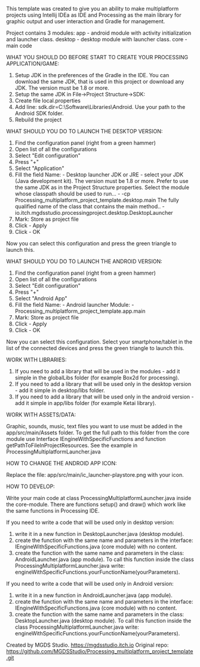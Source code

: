 This template was created to give you an ability to make multiplatform projects using Intellij IDEa as IDE and Processing as the main library for graphic output and user interaction and Gradle for management.

Project contains 3 modules:
app - android module with activity initialization and launcher class.
desktop - desktop module with launcher class.
core - main code

WHAT YOU SHOULD DO BEFORE START TO CREATE YOUR PROCESSING APPLICATION/GAME:

1) Setup JDK in the preferences of the Gradle in the IDE. You can download the same JDK, that is used in this project or download any JDK. The version must be 1.8 or more.
2) Setup the same JDK in File->Project Structure->SDK:
3) Create file local.properties
4) Add line: sdk.dir=C\:\\Software\\Libraries\\Android. Use your path to the Android SDK folder.
5) Rebuild the project

WHAT SHOULD YOU DO TO LAUNCH THE DESKTOP VERSION:

1) Find the configuration panel (right from a green hammer)
2) Open list of all the configurations
3) Select "Edit configuration"
4) Press "+"
5) Select "Application"
6) Fill the field 
Name: - Desktop launcher
JDK or JRE - select your JDK (Java development kit). The version must be 1.8 or more. Prefer to use the same JDK as in the Project Structure properties.
Select the module whose classpath should be used to run... - -cp Processing_multiplatform_project_template.desktop.main
The fully qualified name of the class that contains the main method.. - io.itch.mgdsstudio.processingproject.desktop.DesktopLauncher
7) Mark: Store as project file
8) Click - Apply
9) Click - OK

Now you can select this configuration and press the green triangle to launch this.

WHAT SHOULD YOU DO TO LAUNCH THE ANDROID VERSION:

1) Find the configuration panel (right from a green hammer)
2) Open list of all the configurations
3) Select "Edit configuration"
4) Press "+"
5) Select "Android App"
6) Fill the field
   Name: - Android launcher
   Module: - Processing_multiplatform_project_template.app.main
7) Mark: Store as project file
8) Click - Apply
9) Click - OK

Now you can select this configuration. Select your smartphone/tablet in the list of the connected devices and press the green triangle to launch this.

WORK WITH LIBRARIES:

1) If you need to add a library that will be used in the modules - add it simple in the globalLibs folder (for example Box2d for processing).
2) If you need to add a library that will be used only in the desktop version - add it simple in desktop/libs folder.
3) If you need to add a library that will be used only in the android version - add it simple in app/libs folder (for example Ketai library).

WORK WITH ASSETS/DATA:

Graphic, sounds, music, text files you want to use must be added in the app/src/main/Assets folder. To get the full path to this folder from the core module use Interface IEngineWithSpecificFunctions and function getPathToFileInProjectResources. See the example in ProcessingMultiplatformLauncher.java

HOW TO CHANGE THE ANDROID APP ICON:

Replace the file: app/src/main/ic_launcher-playstore.png with your icon.

HOW TO DEVELOP:

Write your main code at class ProcessingMultiplatformLauncher.java inside the core-module. There are functions setup() and draw() which work like the same functions in Processing IDE.

If you need to write a code that will be used only in desktop version: 
1) write it in a new function in DesktopLauncher.java (desktop module).  
2) create the function with the same name and parameters in the interface: IEngineWithSpecificFunctions.java (core module) with no content.
3) create the function with the same name and parameters in the class: AndroidLauncher.java (app module).
To call this function inside the class ProcessingMultiplatformLauncher.java write: engineWithSpecificFunctions.yourFunctionName(yourParameters).

If you need to write a code that will be used only in Android version:
1) write it in a new function in AndroidLauncher.java (app module).
2) create the function with the same name and parameters in the interface: IEngineWithSpecificFunctions.java (core module) with no content.
3) create the function with the same name and parameters in the class: DesktopLauncher.java (desktop module).
   To call this function inside the class ProcessingMultiplatformLauncher.java write: engineWithSpecificFunctions.yourFunctionName(yourParameters).

Created by MGDS Studio. https://mgdsstudio.itch.io
Original repo: https://github.com/MGDSStudio/Processing_multiplatform_project_template.git
